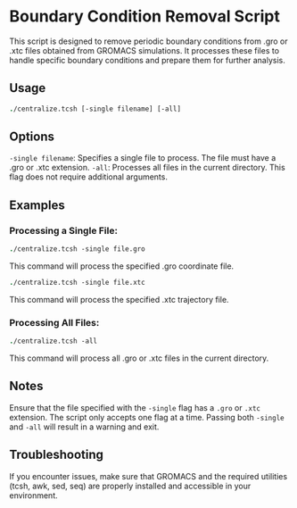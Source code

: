 # Boundary Condition Removal Script

This script is designed to remove periodic boundary conditions from .gro or .xtc files obtained from GROMACS simulations. It processes these files to handle specific boundary conditions and prepare them for further analysis.

## Usage
``` tcsh
./centralize.tcsh [-single filename] [-all]
```
## Options

`-single filename`: Specifies a single file to process. The file must have a .gro or .xtc extension.
`-all`: Processes all files in the current directory. This flag does not require additional arguments.

## Examples

### Processing a Single File:

``` tcsh
./centralize.tcsh -single file.gro
```

This command will process the specified .gro coordinate file.


``` tcsh
./centralize.tcsh -single file.xtc
```

This command will process the specified .xtc trajectory file.

### Processing All Files:

``` tcsh
./centralize.tcsh -all
```

This command will process all .gro or .xtc files in the current directory.

## Notes

Ensure that the file specified with the `-single` flag has a `.gro` or `.xtc` extension.
The script only accepts one flag at a time. Passing both `-single` and `-all` will result in a warning and exit.

## Troubleshooting

If you encounter issues, make sure that GROMACS and the required utilities (tcsh, awk, sed, seq) are properly installed and accessible in your environment.
